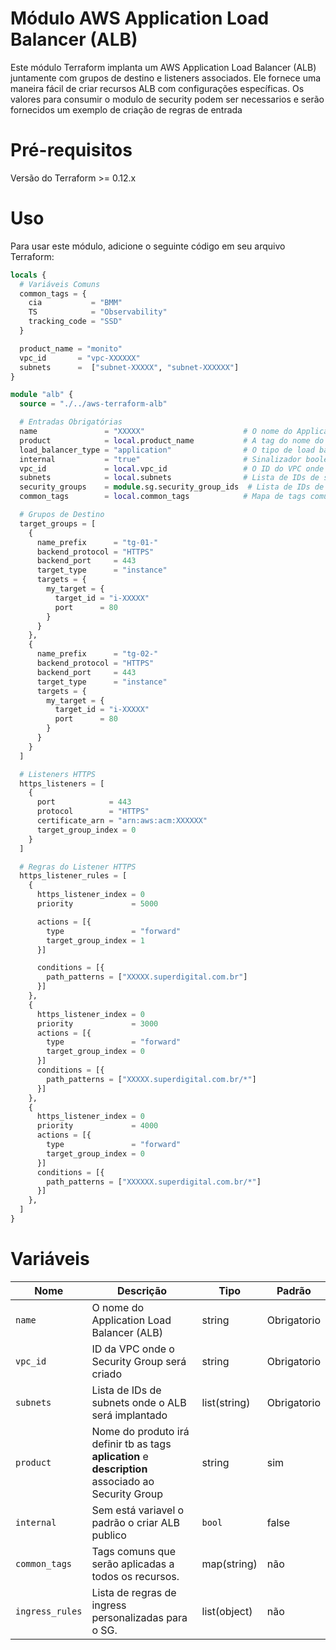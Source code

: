 # Módulo AWS Application Load Balancer (ALB)

Este módulo Terraform implanta um AWS Application Load Balancer (ALB) juntamente com grupos de destino e listeners associados. Ele fornece uma maneira fácil de criar recursos ALB com configurações específicas. Os valores para consumir o modulo de security podem ser necessarios e serão fornecidos um exemplo de criação de regras de entrada

# Pré-requisitos
Versão do Terraform >= 0.12.x

# Uso
Para usar este módulo, adicione o seguinte código em seu arquivo Terraform:

```terraform
locals {
  # Variáveis Comuns
  common_tags = {
    cia           = "BMM"
    TS            = "Observability"
    tracking_code = "SSD"
  }

  product_name = "monito"
  vpc_id       = "vpc-XXXXXX"
  subnets      =  ["subnet-XXXXX", "subnet-XXXXXX"]
}

module "alb" {
  source = "./../aws-terraform-alb"

  # Entradas Obrigatórias
  name               = "XXXXX"                      # O nome do Application Load Balancer (ALB)
  product            = local.product_name           # A tag do nome do produto para recursos do ALB
  load_balancer_type = "application"                # O tipo de load balancer (por exemplo, application, network)
  internal           = "true"                       # Sinalizador booleano para especificar se o ALB é interno
  vpc_id             = local.vpc_id                 # O ID do VPC onde o ALB será criado
  subnets            = local.subnets                # Lista de IDs de subnets onde o ALB será implantado
  security_groups    = module.sg.security_group_ids  # Lista de IDs de grupos de segurança para o ALB (Module SG)
  common_tags        = local.common_tags            # Mapa de tags comuns a serem aplicadas ao ALB

  # Grupos de Destino
  target_groups = [
    {
      name_prefix      = "tg-01-"
      backend_protocol = "HTTPS"
      backend_port     = 443
      target_type      = "instance"
      targets = {
        my_target = {
          target_id = "i-XXXXX"
          port      = 80
        }
      }
    },
    {
      name_prefix      = "tg-02-"
      backend_protocol = "HTTPS"
      backend_port     = 443
      target_type      = "instance"
      targets = {
        my_target = {
          target_id = "i-XXXXX"
          port      = 80
        }
      }
    }
  ]

  # Listeners HTTPS
  https_listeners = [
    {
      port            = 443
      protocol        = "HTTPS"
      certificate_arn = "arn:aws:acm:XXXXXX"
      target_group_index = 0
    }
  ]

  # Regras do Listener HTTPS
  https_listener_rules = [
    {
      https_listener_index = 0
      priority             = 5000

      actions = [{
        type               = "forward"
        target_group_index = 1
      }]

      conditions = [{
        path_patterns = ["XXXXX.superdigital.com.br"]
      }]
    },
    {
      https_listener_index = 0
      priority             = 3000
      actions = [{
        type               = "forward"
        target_group_index = 0
      }]
      conditions = [{
        path_patterns = ["XXXXX.superdigital.com.br/*"]
      }]
    },
    {
      https_listener_index = 0
      priority             = 4000
      actions = [{
        type               = "forward"
        target_group_index = 0
      }]
      conditions = [{
        path_patterns = ["XXXXXX.superdigital.com.br/*"]
      }]
    },
  ]
}

```

# Variáveis
| Nome | Descrição	            | Tipo	| Padrão |
|------|------------------------|-------|-------------| 
| `name` | O nome do Application Load Balancer (ALB) |	string |Obrigatorio|
| `vpc_id`|	ID da VPC onde o Security Group será criado |string|Obrigatorio|
| `subnets`|Lista de IDs de subnets onde o ALB será implantado|list(string)|Obrigatorio|
|`product`|	Nome do produto irá definir tb as tags **aplication** e **description** associado ao Security Group |	string| sim|
|`internal`| Sem está variavel o padrão o criar ALB publico | `bool` |false|
|`common_tags`|	Tags comuns que serão aplicadas a todos os recursos.|map(string)|não|
`ingress_rules`|	Lista de regras de ingress personalizadas para o SG.|list(object)|não|


